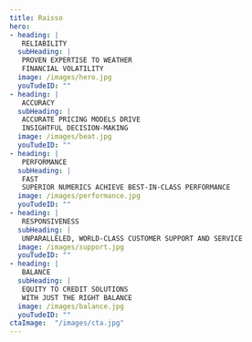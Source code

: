 ```yaml
---
title: Raisso
hero:
- heading: | 
   RELIABILITY 
  subHeading: |
   PROVEN EXPERTISE TO WEATHER   
   FINANCIAL VOLATILITY
  image: /images/hero.jpg
  youTudeID: ""
- heading: | 
   ACCURACY
  subHeading: |
   ACCURATE PRICING MODELS DRIVE 
   INSIGHTFUL DECISION-MAKING   
  image: /images/beat.jpg
  youTudeID: ""
- heading: | 
   PERFORMANCE
  subHeading: |
   FAST
   SUPERIOR NUMERICS ACHIEVE BEST-IN-CLASS PERFORMANCE
  image: /images/performance.jpg
  youTudeID: ""
- heading: | 
   RESPONSIVENESS
  subHeading: |
   UNPARALLELED, WORLD-CLASS CUSTOMER SUPPORT AND SERVICE
  image: /images/support.jpg
  youTudeID: ""
- heading: | 
   BALANCE
  subHeading: |
   EQUITY TO CREDIT SOLUTIONS 
   WITH JUST THE RIGHT BALANCE
  image: /images/balance.jpg
  youTudeID: ""
ctaImage:  "/images/cta.jpg"
---
```

